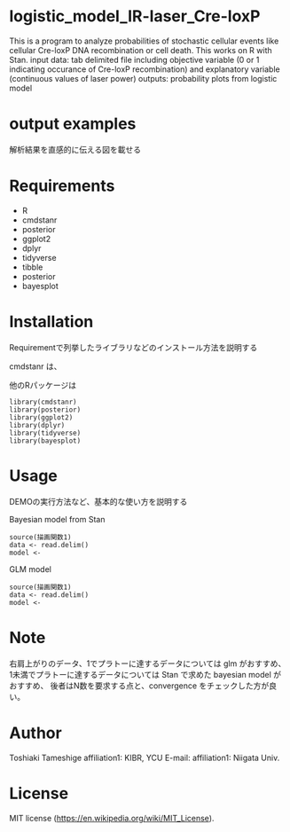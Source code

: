 # logistic_model_IR-laser_Cre-loxP

This is a program to analyze probabilities of stochastic cellular events like cellular Cre-loxP DNA recombination or cell death.
This works on R with Stan.
input data: tab delimited file including objective variable (0 or 1 indicating occurance of Cre-loxP recombination) and explanatory variable (continuous values of laser power)
outputs: probability plots from logistic model

# output examples

解析結果を直感的に伝える図を載せる

# Requirements
* R
* cmdstanr
* posterior
* ggplot2
* dplyr
* tidyverse
* tibble
* posterior
* bayesplot

# Installation

Requirementで列挙したライブラリなどのインストール方法を説明する

cmdstanr 
は、

他のRパッケージは
```{r}
library(cmdstanr)
library(posterior)
library(ggplot2)
library(dplyr)
library(tidyverse)
library(bayesplot)
```

# Usage

DEMOの実行方法など、基本的な使い方を説明する

Bayesian model from Stan
```{r}
source(描画関数1)
data <- read.delim()
model <- 

```

GLM model
```{r}
source(描画関数1)
data <- read.delim()
model <- 

```

# Note

右肩上がりのデータ、1でプラトーに達するデータについては glm がおすすめ、
1未満でプラトーに達するデータについては Stan で求めた bayesian model がおすすめ、
後者はN数を要求する点と、convergence をチェックした方が良い。

# Author

Toshiaki Tameshige
affiliation1: KIBR, YCU
E-mail:
affiliation1: Niigata Univ.

# License
MIT license (https://en.wikipedia.org/wiki/MIT_License).
